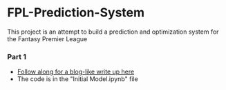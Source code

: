 # FPL-Prediction-System
This project is an attempt to build a prediction and optimization system for the Fantasy Premier League


### Part 1

- [Follow along for a blog-like write up here](https://the18.com/soccer-entertainment/grantchester-united-fpl-predictions-week-1)
- The code is in the "Initial Model.ipynb" file

